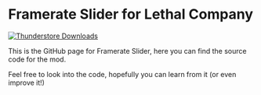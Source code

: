 # Framerate Slider for Lethal Company
[![Thunderstore Downloads](https://img.shields.io/thunderstore/dt/Confusified/Framerate_Slider?style=plastic&logo=thunderstore&logoColor=white&label=thunderstore&labelColor=375a7f&color=rgb(50%C150%C5))](https://thunderstore.io/c/lethal-company/p/Confusified/Framerate_Slider)

This is the GitHub page for Framerate Slider, here you can find the source code for the mod.

Feel free to look into the code, hopefully you can learn from it (or even improve it!)
